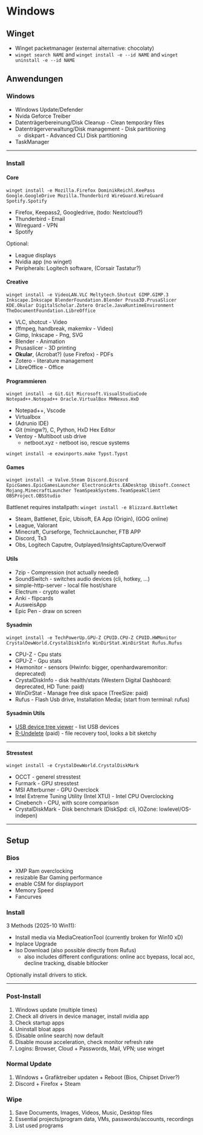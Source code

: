 # Windows

## Winget
- Winget packetmanager (external alternative: chocolaty)
- `winget search NAME` and `winget install -e --id NAME` and `winget uninstall -e --id NAME`

## Anwendungen
### Windows
- Windows Update/Defender
- Nvida Geforce Treiber
- Datenträgerbereinung/Disk Cleanup - Clean temporäry files
- Datenträgerverwaltung/Disk management - Disk partitioning
    - diskpart - Advanced CLI Disk partitioning
- TaskManager
---

### Install
#### Core
`winget install -e Mozilla.Firefox DominikReichl.KeePass Google.GoogleDrive Mozilla.Thunderbird WireGuard.WireGuard Spotify.Spotify`
- Firefox, Keepass2, Googledrive, (todo: Nextcloud?)
- Thunderbird - Email
- Wireguard - VPN
- Spotify

Optional:
- League displays
- Nvidia app (no winget)
- Peripherals: Logitech software, (Corsair Tastatur?)

#### Creative
`winget install -e VideoLAN.VLC Meltytech.Shotcut GIMP.GIMP.3 Inkscape.Inkscape BlenderFoundation.Blender Prusa3D.PrusaSlicer KDE.Okular DigitalScholar.Zotero Oracle.JavaRuntimeEnvironment TheDocumentFoundation.LibreOffice`
- VLC, shotcut - Video
- (ffmpeg, handbreak, makemkv - Video)
- Gimp, Inkscape - Png, SVG
- Blender - Animation
- Prusaslicer - 3D printing
- **Okular**, (Acrobat?) (use Firefox) - PDFs
- Zotero - literature management
- LibreOffice - Office

#### Programmieren
`winget install -e Git.Git Microsoft.VisualStudioCode Notepad++.Notepad++ Oracle.VirtualBox MHNexus.HxD`
- Notepad++, Vscode
- Virtualbox
- (Adrunio IDE)
- Git (mingw?), C, Python, HxD Hex Editor
- Ventoy - Multiboot usb drive
    - netboot.xyz - netboot iso, rescue systems

`winget install -e ezwinports.make Typst.Typst`

#### Games
`winget install -e Valve.Steam Discord.Discord EpicGames.EpicGamesLauncher ElectronicArts.EADesktop Ubisoft.Connect Mojang.MinecraftLauncher TeamSpeakSystems.TeamSpeakClient OBSProject.OBSStudio`

Battlenet requires installpath: `winget install -e Blizzard.BattleNet`
- Steam, Battlenet, Epic, Ubisoft, EA App (Origin), (GOG online)
- League, Valorant
- Minecraft, Curseforge, TechnicLauncher, FTB APP
- Discord, Ts3
- Obs, Logitech Caputre, Outplayed/InsightsCapture/Overwolf

#### Utils
- 7zip - Compression (not actually needed)
- SoundSwitch - switches audio devices (cli, hotkey, ...)
- simple-http-server - local file host/share
- Electrum - crypto wallet
- Anki - flipcards
- AusweisApp
- Epic Pen - draw on screen

#### Sysadmin
`winget install -e TechPowerUp.GPU-Z CPUID.CPU-Z CPUID.HWMonitor CrystalDewWorld.CrystalDiskInfo WinDirStat.WinDirStat Rufus.Rufus`
- CPU-Z - Cpu stats
- GPU-Z - Gpu stats
- Hwmonitor - sensors (Hwinfo: bigger, openhardwaremonitor: deprecated)
- CrystalDiskInfo - disk health/stats (Western Digital Dashboard: deprecated, HD Tune: paid)
- WinDirStat - Manage free disk space (TreeSize: paid)
- Rufus - Flash Usb drive, Installation Media; (start from terminal: rufus)

#### Sysadmin Utils
- [USB device tree viewer](https://www.uwe-sieber.de/usbtreeview_e.html) - list USB devices 
- [R-Undelete](https://www.r-undelete.com/de/) (paid) - file recovery tool, looks a bit sketchy

---

#### Stresstest
`winget install -e CrystalDewWorld.CrystalDiskMark`
- OCCT - generel stresstest
- Furmark - GPU stresstest
- MSI Afterburner - GPU Overclock
- Intel Extreme Tuning Utility (Intel XTU)  - Intel CPU Overclocking
- Cinebench - CPU, with score comparison
- CrystalDiskMark - Disk benchmark (DiskSpd: cli, IOZone: lowlevel/OS-indepen)

---
## Setup
### Bios
- XMP Ram overclocking
- resizable Bar	Gaming performance
- enable CSM for displayport
- Memory Speed
- Fancurves

### Install 
3 Methods (2025-10 Win11):
- Install media via MediaCreationTool (currently broken for Win10 xD)
- Inplace Upgrade
- Iso Download (also possible directly from Rufus)
    - also includes different configurations: online acc byepass, local acc, decline tracking, disable bitlocker

Optionally install drivers to stick.

---

### Post-Install
1. Windows update (multiple times)
1. Check all drivers in device manager, install nvidia app
1. Check startup apps
1. Uninstall bloat apps
1. (Disable online search) now default
1. Disable mouse acceleration, check monitor refresh rate
1. Logins: Browser, Cloud + Passwords, Mail, VPN; use winget


### Normal Update
1. Windows + Grafiktreiber updaten + Reboot (Bios, Chipset Driver?)
2. Discord + Firefox + Steam


### Wipe
1. Save Documents, Images, Videos, Music, Desktop files
1. Essential projects/program data, VMs, passwords/accounts, recordings
1. List used programs
